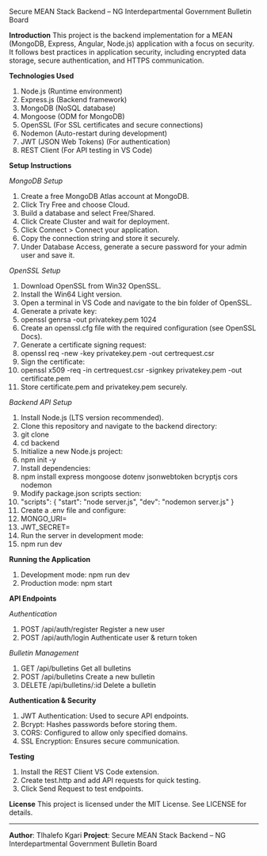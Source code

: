 Secure MEAN Stack Backend – NG Interdepartmental Government Bulletin Board

**Introduction**
This project is the backend implementation for a MEAN (MongoDB, Express, Angular, Node.js) application with a focus on security. It follows best practices in application security, including encrypted data storage, secure authentication, and HTTPS communication.


**Technologies Used**
1. Node.js (Runtime environment)
2. Express.js (Backend framework)
3. MongoDB (NoSQL database)
4. Mongoose (ODM for MongoDB)
5. OpenSSL (For SSL certificates and secure connections)
6. Nodemon (Auto-restart during development)
7. JWT (JSON Web Tokens) (For authentication)
8. REST Client (For API testing in VS Code)


**Setup Instructions**

_MongoDB Setup_
1.	Create a free MongoDB Atlas account at MongoDB.
2.	Click Try Free and choose Cloud.
3.	Build a database and select Free/Shared.
4.	Click Create Cluster and wait for deployment.
5.	Click Connect > Connect your application.
6.	Copy the connection string and store it securely.
7.	Under Database Access, generate a secure password for your admin user and save it.

_OpenSSL Setup_
1.	Download OpenSSL from Win32 OpenSSL.
2.	Install the Win64 Light version.
3.	Open a terminal in VS Code and navigate to the bin folder of OpenSSL.
4.	Generate a private key: 
5.	openssl genrsa -out privatekey.pem 1024
6.	Create an openssl.cfg file with the required configuration (see OpenSSL Docs).
7.	Generate a certificate signing request: 
8.	openssl req -new -key privatekey.pem -out certrequest.csr
9.	Sign the certificate: 
10.	openssl x509 -req -in certrequest.csr -signkey privatekey.pem -out certificate.pem
11.	Store certificate.pem and privatekey.pem securely.

_Backend API Setup_
1.	Install Node.js (LTS version recommended).
2.	Clone this repository and navigate to the backend directory: 
3.	git clone <repository-url>
4.	cd backend
5.	Initialize a new Node.js project: 
6.	npm init -y
7.	Install dependencies: 
8.	npm install express mongoose dotenv jsonwebtoken bcryptjs cors nodemon
9.	Modify package.json scripts section: 
10.	"scripts": {
      "start": "node server.js",
      "dev": "nodemon server.js"
    }
11.	Create a .env file and configure: 
12.	MONGO_URI=<your-mongodb-connection-string>
13.	JWT_SECRET=<your-secret-key>
14.	Run the server in development mode: 
15.	npm run dev

**Running the Application**
1. Development mode: npm run dev
2. Production mode: npm start

**API Endpoints**

_Authentication_

1. POST	/api/auth/register	Register a new user
2. POST	/api/auth/login	Authenticate user & return token

_Bulletin Management_

1. GET	/api/bulletins	Get all bulletins
2. POST	/api/bulletins	Create a new bulletin
3. DELETE	/api/bulletins/:id	Delete a bulletin


**Authentication & Security**
1. JWT Authentication: Used to secure API endpoints.
2. Bcrypt: Hashes passwords before storing them.
3. CORS: Configured to allow only specified domains.
4. SSL Encryption: Ensures secure communication.


**Testing**
1. Install the REST Client VS Code extension.
2. Create test.http and add API requests for quick testing.
3. Click Send Request to test endpoints.


**License**
This project is licensed under the MIT License. See LICENSE for details.
________________________________________
**Author**: Tlhalefo Kgari **Project**: Secure MEAN Stack Backend – NG Interdepartmental Government Bulletin Board

